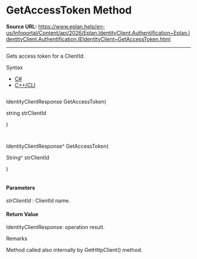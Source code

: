 # GetAccessToken Method

**Source URL:** https://www.eplan.help/en-us/Infoportal/Content/api/2026/Eplan.IdentityClient.Authentification~Eplan.IdentityClient.Authentification.IEIdentityClient~GetAccessToken.html

---

Gets access token for a ClientId.

Syntax

- [C#](#i-syntax-CS)
- [C++/CLI](#i-syntax-CPP2005)

```
```
IdentityClientResponse GetAccessToken( 

   string strClientId

)
```
```

```
```
IdentityClientResponse^ GetAccessToken( 

   String^ strClientId

)
```
```

#### Parameters

*strClientId*
:   ClientId name.

#### Return Value

IdentityClientResponse: operation result.

Remarks

Method called also internally by GetHttpClient() method.
